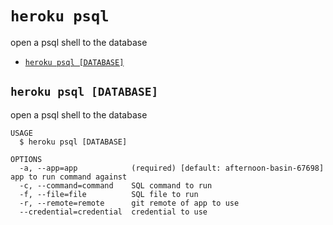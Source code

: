 `heroku psql`
=============

open a psql shell to the database

* [`heroku psql [DATABASE]`](#heroku-psql-database)

## `heroku psql [DATABASE]`

open a psql shell to the database

```
USAGE
  $ heroku psql [DATABASE]

OPTIONS
  -a, --app=app            (required) [default: afternoon-basin-67698] app to run command against
  -c, --command=command    SQL command to run
  -f, --file=file          SQL file to run
  -r, --remote=remote      git remote of app to use
  --credential=credential  credential to use
```
